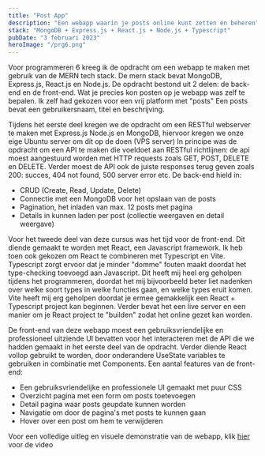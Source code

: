 ```yaml
---
title: "Post App"
description: "Een webapp waarin je posts online kunt zetten en beheren"
stack: "MongoDB + Express.js + React.js + Node.js + Typescript"
pubDate: "3 februari 2023"
heroImage: "/prg6.png"
---
```


Voor programmeren 6 kreeg ik de opdracht om een webapp te maken met gebruik van de MERN tech stack. De mern stack bevat MongoDB, Express.js, React.js en Node.js. De opdracht bestond uit 2 delen: de back-end en de front-end. Wat je precies kon posten op je webapp was zelf te bepalen. Ik zelf had gekozen voor een vrij platform met "posts" Een posts bevat een gebruikersnaam, titel en beschrijving.

Tijdens het eerste deel kregen we de opdracht om een RESTful webserver te maken met Express.js Node.js en MongoDB, hiervoor kregen we onze eige Ubuntu server om dit op de doen (VPS server) In principe was de opdracht om een API te maken die voeldoet aan RESTful richtlijnen: de api moest aangestuurd worden met HTTP requests zoals GET, POST, DELETE en DELETE. Verder moest de API ook de juiste responses terug geven zoals 200: succes, 404 not found, 500 server error etc. De back-end hield in:

- CRUD (Create, Read, Update, Delete)
- Connectie met een MongoDB voor het opslaan van de posts
- Pagination, het inladen van max. 12 posts met pagina
- Details in kunnen laden per post (collectie weergaven en detail weergave)

Voor het tweede deel van deze cursus was het tijd voor de front-end. Dit diende gemaakt te worden met React, een Javascript framework. Ik heb toen ook gekozen om React te combineren met Typescript en Vite. Typescript zorgt ervoor dat je minder "domme" fouten maakt doordat het type-checking toevoegd aan Javascript. Dit heeft mij heel erg geholpen tijdens het programmeren, doordat het mij bijvoorbeeld beter liet nadenken over welke soort types in welke functies gaan, en welke types eruit komen. Vite heeft mij erg geholpen doordat je ermee gemakkelijk een React + Typescript project kan beginnen. Verder bevat het een live server en een manier om je React project te "builden" zodat het online gezet kan worden.

De front-end van deze webapp moest een gebruiksvriendelijke en professioneel uitziende UI bevatten voor het interacteren met de API die we hadden gemaakt in het eerste deel van de opdracht. Verder diende React vollop gebruikt te worden, door onderandere UseState variables te gebruiken in combinatie met Components. Een aantal features van de front-end:

- Een gebruiksvriendelijke en professionele UI gemaakt met puur CSS
- Overzicht pagina met een form om posts toetevoegen
- Detail pagina waar posts geupdate kunnen worden
- Navigatie om door de pagina's met posts te kunnen gaan
- Hover over een post om hem te verwijderen

Voor een volledige uitleg en visuele demonstratie van de webapp, klik [hier](https://youtu.be/cJ7AANP0Deg) voor de video
